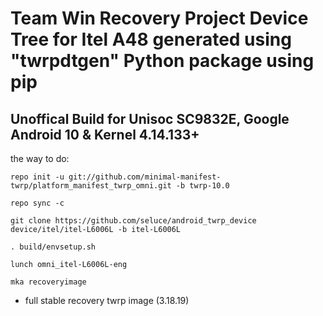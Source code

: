 Team Win Recovery Project Device Tree for Itel A48 generated using "twrpdtgen" Python package using pip 
===========
Unoffical Build for Unisoc SC9832E, Google Android 10 & Kernel 4.14.133+ 
------------------

the way to do:
```
repo init -u git://github.com/minimal-manifest-twrp/platform_manifest_twrp_omni.git -b twrp-10.0

repo sync -c

git clone https://github.com/seluce/android_twrp_device device/itel/itel-L6006L -b itel-L6006L

. build/envsetup.sh

lunch omni_itel-L6006L-eng

mka recoveryimage
```

- full stable recovery twrp image (3.18.19)
